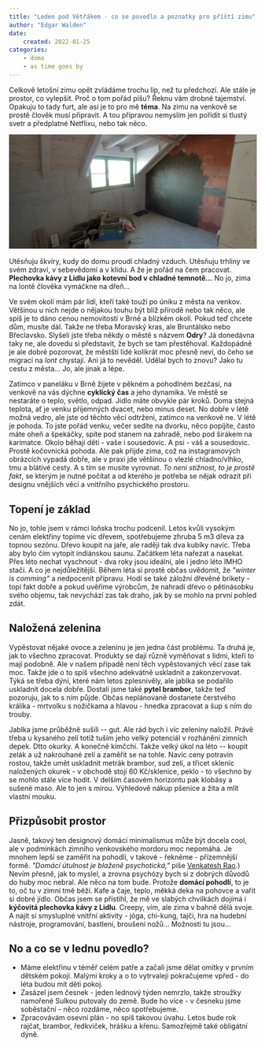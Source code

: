 ```yaml
---
title: "Leden pod Větřákem - co se povedlo a poznatky pro příští zimu"
author: "Edgar Walden"
date:
    created: 2022-01-25
categories:
    - doma
    - as time goes by
---
```


Celkově letošní zimu opět zvládáme trochu líp, než tu předchozí. Ale stále je prostor, co vylepšit. Proč o tom pořád píšu? Řeknu vám drobné tajemství.<!-- more --> Opakuju to tady furt, ale asi je to pro mě **téma**. Na zimu na venkově se prostě člověk musí připravit. A tou přípravou nemyslím jen pořídit si tlustý svetr a předplatné Netflixu, nebo tak něco.

![Omítky](../img/omitky.jpg)

Utěsňuju škvíry, kudy do domu proudí chladný vzduch. Utěsňuju trhliny ve svém zdraví, v sebevědomí a v klidu. A že je pořád na čem pracovat. **Plechovka kávy z Lidlu jako kotevní bod v chladné temnotě...** No jo, zima na lontě člověka vymáčkne na dřeň...

Ve svém okolí mám pár lidí, kteří také touží po úniku z města na venkov. Většinou u nich nejde o nějakou touhu být blíž přírodě nebo tak něco, ale spíš je to dáno cenou nemovitostí v Brně a blízkém okolí. Pokud teď chcete dům, musíte dál. Takže ne třeba Moravský kras, ale Bruntálsko nebo Břeclavsko. Slyšeli jste třeba někdy o městě s názvem **Odry**? Já donedávna taky ne, ale dovedu si představit, že bych se tam přestěhoval. Každopádně je ale dobré pozorovat, že městští lidé kolikrát moc přesně neví, do čeho se migrací na *lont* chystají. Ani já to nevěděl. Udělal bych to znovu? Jako tu cestu z města...  Jo, ale jinak a lépe.

Zatímco v paneláku v Brně žijete v pěkném a pohodlném bezčasí, na venkově na vás dýchne **cyklický čas** a jeho dynamika. Ve městě se nestaráte o teplo, světlo, odpad. Jídlo máte obvykle pár kroků. Doma stejná teplota, ať je venku příjemných dvacet, nebo minus deset. No dobře v létě možná vedro, ale jste od těchto věcí odtrženi, zatímco na venkově ne. V létě je pohoda. To jste pořád venku, večer sedíte na dvorku, něco popíjíte, často máte oheň a špekáčky, spíte pod stanem na zahradě, nebo pod širákem na karimatce. Okolo běhají děti - vaše i sousedovic. A psi - váš a sousedovic. Prostě kočovnická pohoda. Ale pak přijde zima, což na instagramových obrázcích vypadá dobře, ale v praxi jde většinou o vlezlé chladno/vlhko, tmu a blátivé cesty. A s tím se musíte vyrovnat. *To není stížnost, to je prostě fakt*, se kterým je nutné počítat a od kterého je potřeba se nějak odrazit při designu vnějších věcí a vnitřního psychického prostoru.

## Topení je základ

No jo, tohle jsem v rámci loňska trochu podcenil. Letos kvůli vysokým cenám elektřiny topíme víc dřevem, spotřebujeme zhruba 5 m3 dřeva za topnou sezónu. Dřevo koupit na jaře, ale raději tak dva kubíky navíc. Třeba aby bylo čím vytopit indiánskou saunu. Začátkem léta nařezat a nasekat. Přes léto nechat vyschnout - dva roky jsou ideální, ale i jedno léto IMHO stačí. A co je nejdůležitější. Během léta si prostě občas uvědomit, že *"winter is comming"* a nedpocenit přípravu. Hodí se také záložní dřevěné brikety - topí fakt dobře a pokud uvěříme výrobcům, že nahradí dřevo o pětinásobku svého objemu, tak nevychází zas tak draho, jak by se mohlo na první pohled zdát.

## Naložená zelenina

Vypěstovat nějaké ovoce a zeleninu je jen jedna část problému. Ta druhá je, jak to všechno zpracovat. Produkty se dají různě vyměňovat s lidmi, kteří to mají podobně. Ale v našem případě není těch vypěstovaných věcí zase tak moc. Takže jde o to spíš všechno adekvátně uskladnit a zakonzervovat. Týká se třeba dýní, které nám letos zplesnivěly, ale jablka se podařilo uskladnit docela dobře. Dostali jsme také **pytel brambor**, takže teď pozoruju, jak to s ním půjde. Občas neplánovaně dostanete čerstvého králíka - mrtvolku s nožičkama a hlavou - hnedka zpracovat a šup s ním do trouby. 

Jablka jsme průběžně sušili -- gut. Ale rád bych i víc zeleniny naložil. Právě třeba u kysaného zelí totiž tuším jeho velký potenciál v rozhánění zimních depek. Dtto okurky. A konečně kimčchi. Takže velký úkol na léto -- koupit zelák a už nakrouhané zelí a zaměřit se na tohle. Navíc ceny potravin rostou, takže umět uskladnit metrák brambor, sud zelí, a třicet sklenic naložených okurek - v obchodě stojí 60 Kč/sklenice, peklo - to všechno by se mohlo stále více hodit. V delším časovém horizontu pak klobásy a sušené maso. Ale to jen s mírou. Výhledově nákup pšenice a žita a mlít vlastní mouku.

## Přizpůsobit prostor

Jasně, takový ten designový domácí minimalismus může být docela cool, ale v podmínkách zimního venkovského mordoru moc nepomáhá. Je mnohem lepší se zaměřit na pohodlí, v takové - řekněme - přízemnější formě. *"Domácí útulnost je blaženě psychotická,"* píše [Venkatesh Rao](https://www.ribbonfarm.com/series/domestic-cozy/).) Nevím přesně, jak to myslel, a zrovna psychózy bych si z dobrých důvodů do huby moc nebral. Ale něco na tom bude. Protože **domácí pohodlí**, to je to, oč tu v zimní tmě běží. Kafe a čaje, teplo, měkká deka na pohovce a vařit si dobré jídlo. Občas jsem se přistihl, že mě ve slabých chvilkách dojímá i **kýčovitá plechovka kávy z Lidlu**. Creepy, vím, ale zima v bahně dělá svoje. A najít si smysluplné vnitřní aktivity - jóga, chi-kung, tajči, hra na hudební nástroje, programování, bastlení, broušení nožů... Možnosti tu jsou... 

## No a co se v lednu povedlo?

- Máme elektřinu v téměř celém patře a začali jsme dělat omítky v prvním dětském pokoji. Malými kroky a o to vytrvaleji pokračujeme vpřed - do léta budou mít děti pokoj.
- Zasázel jsem česnek - jeden lednový týden nemrzlo, takže stroužky namořené Sulkou putovaly do země. Bude ho více - v česneku jsme soběstační - něco rozdáme, něco spotřebujeme.
- Zpracovávám osevní plán - no spíš takovou úvahu. Letos bude rok rajčat, brambor, ředkviček, hrášku a křenu. Samozřejmě také obligátní dýně.